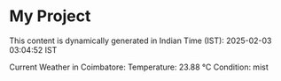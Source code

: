# My Project

This content is dynamically generated in Indian Time (IST): 2025-02-03 03:04:52 IST


Current Weather in Coimbatore:
Temperature: 23.88 °C
Condition: mist
